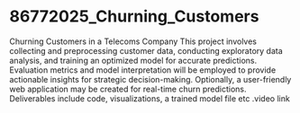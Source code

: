 # 86772025_Churning_Customers
Churning Customers in a Telecoms Company
This project involves collecting and preprocessing customer data, conducting exploratory data analysis, and training an optimized model for accurate predictions. Evaluation metrics and model interpretation will be employed to provide actionable insights for strategic decision-making. Optionally, a user-friendly web application may be created for real-time churn predictions. Deliverables include code, visualizations, a trained model file etc
.video link
